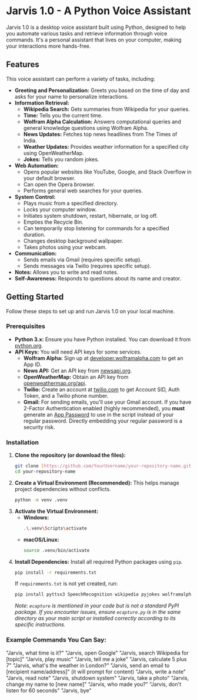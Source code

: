# Jarvis 1.0 - A Python Voice Assistant

Jarvis 1.0 is a desktop voice assistant built using Python, designed to help you automate various tasks and retrieve information through voice commands. It's a personal assistant that lives on your computer, making your interactions more hands-free.

## Features

This voice assistant can perform a variety of tasks, including:

* **Greeting and Personalization:** Greets you based on the time of day and asks for your name to personalize interactions.
* **Information Retrieval:**
    * **Wikipedia Search:** Gets summaries from Wikipedia for your queries.
    * **Time:** Tells you the current time.
    * **Wolfram Alpha Calculation:** Answers computational queries and general knowledge questions using Wolfram Alpha.
    * **News Updates:** Fetches top news headlines from The Times of India.
    * **Weather Updates:** Provides weather information for a specified city using OpenWeatherMap.
    * **Jokes:** Tells you random jokes.
* **Web Automation:**
    * Opens popular websites like YouTube, Google, and Stack Overflow in your default browser.
    * Can open the Opera browser.
    * Performs general web searches for your queries.
* **System Control:**
    * Plays music from a specified directory.
    * Locks your computer window.
    * Initiates system shutdown, restart, hibernate, or log off.
    * Empties the Recycle Bin.
    * Can temporarily stop listening for commands for a specified duration.
    * Changes desktop background wallpaper.
    * Takes photos using your webcam.
* **Communication:**
    * Sends emails via Gmail (requires specific setup).
    * Sends messages via Twilio (requires specific setup).
* **Notes:** Allows you to write and read notes.
* **Self-Awareness:** Responds to questions about its name and creator.

## Getting Started

Follow these steps to set up and run Jarvis 1.0 on your local machine.

### Prerequisites

* **Python 3.x:** Ensure you have Python installed. You can download it from [python.org](https://www.python.org/).
* **API Keys:** You will need API keys for some services.
    * **Wolfram Alpha:** Sign up at [developer.wolframalpha.com](https://developer.wolframalpha.com/) to get an App ID.
    * **News API:** Get an API key from [newsapi.org](https://newsapi.org/).
    * **OpenWeatherMap:** Obtain an API key from [openweathermap.org/api](https://openweathermap.org/api).
    * **Twilio:** Create an account at [twilio.com](https://www.twilio.com/) to get Account SID, Auth Token, and a Twilio phone number.
    * **Gmail:** For sending emails, you'll use your Gmail account. If you have 2-Factor Authentication enabled (highly recommended), you **must** generate an [App Password](https://myaccount.google.com/security) to use in the script instead of your regular password. Directly embedding your regular password is a security risk.

### Installation

1.  **Clone the repository (or download the files):**
    ```bash
    git clone [https://github.com/YourUsername/your-repository-name.git](https://github.com/YourUsername/your-repository-name.git)
    cd your-repository-name
    ```
2.  **Create a Virtual Environment (Recommended):**
    This helps manage project dependencies without conflicts.
    ```bash
    python -m venv .venv
    ```
3.  **Activate the Virtual Environment:**
    * **Windows:**
        ```bash
        .\.venv\Scripts\activate
        ```
    * **macOS/Linux:**
        ```bash
        source .venv/bin/activate
        ```
4.  **Install Dependencies:**
    Install all required Python packages using `pip`.
    ```bash
    pip install -r requirements.txt
    ```
    If `requirements.txt` is not yet created, run:
    ```bash
    pip install pyttsx3 SpeechRecognition wikipedia pyjokes wolframalpha requests beautifulsoup4 feedparser twilio pypiwin32 ecapture # Note: ecapture might need special handling if not on PyPI
    ```
    *Note: `ecapture` is mentioned in your code but is not a standard PyPI package. If you encounter issues, ensure `ecapture.py` is in the same directory as your main script or installed correctly according to its specific instructions.*

### Example Commands You Can Say:
"Jarvis, what time is it?"
"Jarvis, open Google"
"Jarvis, search Wikipedia for [topic]"
"Jarvis, play music"
"Jarvis, tell me a joke"
"Jarvis, calculate 5 plus 7"
"Jarvis, what's the weather in London?"
"Jarvis, send an email to [recipient name/address]" (it will prompt for content)
"Jarvis, write a note"
"Jarvis, read note"
"Jarvis, shutdown system"
"Jarvis, take a photo"
"Jarvis, change my name to [new name]"
"Jarvis, who made you?"
"Jarvis, don't listen for 60 seconds"
"Jarvis, bye"
